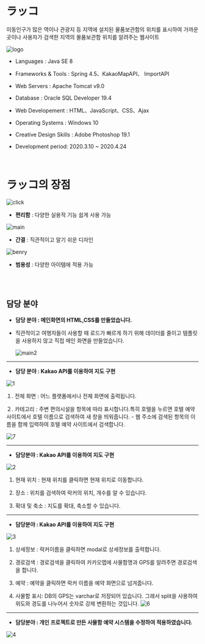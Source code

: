 # ラッコ
이동인구가 많은 역이나 관광지 등 지역에 설치된 물품보관함의 위치를 표시하여 가까운 곳이나 사용자가 검색한 지역의 물품보관함 위치를 알려주는 웹사이트

![logo](https://user-images.githubusercontent.com/54131117/95624534-fcb2d680-0ab1-11eb-96af-6c466aa5c70b.png)

- Languages              : Java SE 8
- Frameworks & Tools     : Spring 4.5、KakaoMapAPI、 
                           ImportAPI
- Web Servers            : Apache Tomcat v9.0
- Database               : Oracle SQL Developer 19.4
- Web Developement       : HTML、JavaScript、CSS、Ajax
- Operating Systems      : Windows 10
- Creative Design Skills : Adobe Photoshop 19.1

- Development period: 2020.3.10 ~ 2020.4.24
<br>

# ラッコ의 장점
![click](https://user-images.githubusercontent.com/54131117/95625528-94fd8b00-0ab3-11eb-9420-304684147b6e.png)

- **편리함**
 : 다양한 실용적 기능 쉽게 사용 가능
 

![main](https://user-images.githubusercontent.com/54131117/95625635-bd858500-0ab3-11eb-8f2c-365c9e58eed6.png)

- **간결**
 : 직관적이고 알기 쉬운 디자인
 

![benry](https://user-images.githubusercontent.com/54131117/95625637-bf4f4880-0ab3-11eb-875b-8fffc998aa41.png)

- **범용성**
 : 다양한 아이템에 적용 가능

<br>
<br>

## 담당 분야

- **담당 분야 : 메인화면의 HTML,CSS를 만들었습니다.**
- 직관적이고 여행자들이 사용할 때 로드가 빠르게 하기 위해 데이터를 줄이고 템플릿을 사용하지 않고 직접 메인 화면을 만들었습니다.

  ![main2](https://user-images.githubusercontent.com/54131117/95626132-a5623580-0ab4-11eb-9d92-e0f5755192e0.png)

***
- **담당 분야 : Kakao API를 이용하여 지도 구현**

![1](https://user-images.githubusercontent.com/54131117/95626319-0558dc00-0ab5-11eb-9f3e-a3f565c44a4d.png)

１. 전체 화면 : 어느 플랫폼에서나 전체 화면에 출력됩니다.

２. 카테고리 : 주변 편의시설을 항목에 따라 표시합니다.특히 호텔을 누르면 호텔 예약 사이트에서 호텔 이름으로 검색하여 새 창을 띄워줍니다.
    - 웹 주소에 검색된 항목의 이름을 함께 입력하여 호텔 예약 사이트에서 검색합니다. 
    
  ![7](https://user-images.githubusercontent.com/54131117/95626452-3fc27900-0ab5-11eb-9dfb-afd06ca1cc32.png)

***
- **담당분야 : Kakao API를 이용하여 지도 구현**

![2](https://user-images.githubusercontent.com/54131117/95626323-068a0900-0ab5-11eb-931f-a99ab020c59c.png)

1. 현재 위치 : 현재 위치를 클릭하면 현재 위치로 이동합니다.

2. 장소 : 위치를 검색하여 락커의 위치, 개수를 알 수 있습니다.

3. 확대 및 축소 : 지도를 확대, 축소할 수 있습니다.

***
- **담당분야 : Kakao API를 이용하여 지도 구현**

![3](https://user-images.githubusercontent.com/54131117/95626325-07229f80-0ab5-11eb-80a4-02eba5b84867.png)

1. 상세정보 : 락커이름을 클릭하면 modal로 상세정보를 출력합니다.

2. 경로검색 : 경로검색을 클릭하여 카카오맵에 사물함명과 GPS를 알려주면 경로검색을 합니다.

3. 예약 : 예약을 클릭하면 락커 이름을 예약 화면으로 넘겨줍니다.

4. 사물함 표시: DB의 GPS는 varchar로 저장되어 있습니다. 그래서 split을 사용하여 위도와 경도를 나누어서 숫자로 강제 변환하는 것입니다. 
       ![6](https://user-images.githubusercontent.com/54131117/95626916-2f5ece00-0ab6-11eb-9a91-0450b31b1a97.png)

***
- **담당분야 : 개인 프로젝트로 만든 사물함 예약 시스템을 수정하여 적용하였습니다.**

![4](https://user-images.githubusercontent.com/54131117/95626326-07229f80-0ab5-11eb-8621-6e19f6501fdd.png)





